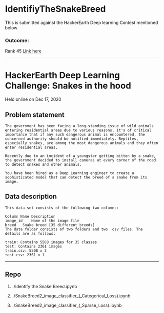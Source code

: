 # IdentifiyTheSnakeBreed
This is submitted against the HackerEarth Deep learning Contest mentioned below. 

### Outcome:
Rank 45 [Link here](https://www.hackerearth.com/challenges/competitive/hackerearth-deep-learning-challenge-snake-breed-detection/leaderboard/identify-the-snake-breed-5-66d9a9f5/
) 


-----

# HackerEarth Deep Learning Challenge: Snakes in the hood
Held online on Dec 17, 2020

## Problem statement
    The government has been facing a long-standing issue of wild animals entering residential areas due to various reasons. It's of critical importance that if any such dangerous animal is encountered, the concerned authority should be notified immediately. Reptiles, especially snakes, are among the most dangerous animals and they often enter residential areas. 

    Recently due to an incident of a youngster getting bitten by a snake, the government decided to install cameras at every corner of the road to detect snakes and other animals.

    You have been hired as a Deep Learning engineer to create a sophisticated model that can detect the breed of a snake from its image.

## Data description
    This data set consists of the following two columns:

    Column Name	Description
    image_id	Name of the image file
    breed	Snake breed [35 different breeds]
    The data folder consists of two folders and two .csv files. The details are as follows:

    train: Contains 5508 images for 35 classes 
    test: Contains 2361 images
    train.csv: 5508 x 2
    test.csv: 2361 x 1

-----

## Repo
1. ./Identify the Snake Breed.ipynb

2. ./SnakeBreed2_image_classifier_(_Categorical_Loss).ipynb

3. ./SnakeBreed2_image_classifier_(_Sparse_Loss).ipynb
